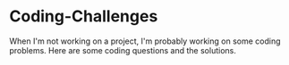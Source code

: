 # Coding-Challenges

When I'm not working on a project, I'm probably working on some coding problems. Here are some coding questions and the solutions.
